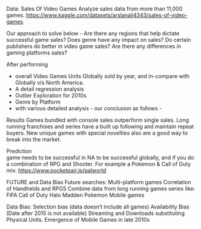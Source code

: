 Data: Sales Of Video Games
Analyze sales data from more than 11,000 games.
https://www.kaggle.com/datasets/arslanali4343/sales-of-video-games

Our approach to solve below - 
Are there any regions that help dictate successful game sales?
Does genre have any impact on sales?
Do certain publishers do better in video game sales?
Are there any differences in gaming platforms sales?

After performing 
- overall Video Games Units Globally sold by year, and in-compare with Globally v/s North America. 
- A detail regression analysis
- Outlier Exploration for 2010s
- Genre by Platform
- with various detailed analysis - our conclusion as follows - 


Results
Games bundled with console sales outperform single sales.
Long running franchises and series have a built up following and maintain repeat buyers.
New unique games with special novelties also are a good way to break into the market.


Prediction	
game needs to be successful in NA to be successful globally, and if you do a combination of RPG and Shooter.
For example a Pokemon & Call of Duty mix:
 https://www.pocketpair.jp/palworld

FUTURE and Data Bias
Future searches:
Multi-platform games
Correlation of Handhelds and RPGS
Combine data from long running games series like:
FIFA
Call of Duty
Halo
Madden
Pokemon
Mobile games

Data Bias:
Selection bias (data doesn’t include all games)
Availability Bias (Date after 2015 is not available)
Streaming and Downloads substituting Physical Units.
Emergence of Mobile Games in late 2010s
 
